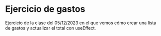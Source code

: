 # Ejercicio de gastos

Ejercicio de la clase del 05/12/2023 en el que vemos cómo crear una lista de gastos y actualizar el total con useEffect.